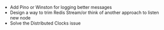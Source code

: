 - Add Pino or Winston for logging better messages
- Design a way to trim Redis Stream/or think of another approach to listen new node
- Solve the Distributed Clocks issue

